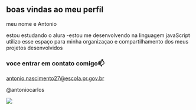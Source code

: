 ## boas vindas ao meu perfil

meu nome e Antonio

estou estudando o alura
-estou me desenvolvendo na linguagem javaScript
utilizo esse espaço para minha organizaçao e compartilhamento dos meus projetos desenvolvidos

### voce entrar em contato comigo📫

antonio.nascimento27@escola.pr.gov.br

@antoniocarlos

![](https://media1.tenor.com/m/WKs2jFwg9OgAAAAd/endrick-endrick-real-madrid.gif)


